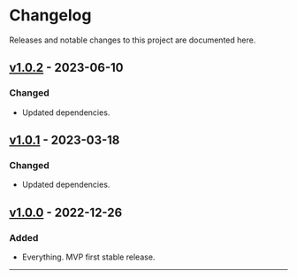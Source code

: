 # Changelog

Releases and notable changes to this project are documented here.

## [v1.0.2] - 2023-06-10

### Changed

- Updated dependencies.

## [v1.0.1] - 2023-03-18

### Changed

- Updated dependencies.

## [v1.0.0] - 2022-12-26

### Added

- Everything.  MVP first stable release.

---

[Unreleased]: https://git.squeep.com/?p=squeep-indie-auther;a=commitdiff;h=HEAD;hp=v1.0.2
[v1.0.2]: https://git.squeep.com/?p=squeep-indie-auther;a=commitdiff;h=v1.0.2;hp=v1.0.1
[v1.0.1]: https://git.squeep.com/?p=squeep-indie-auther;a=commitdiff;h=v1.0.1;hp=v1.0.0
[v1.0.0]: https://git.squeep.com/?p=squeep-indie-auther;a=commitdiff;h=v1.0.0;hp=v0.0.0
